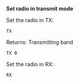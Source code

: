 __Set radio in transmit mode__

Set the radio in TX:

	TX

Returns: Transmitting band 

`TX 0`

Set the radio in RX:

	RX
	
